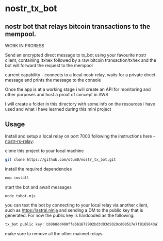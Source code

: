 # nostr_tx_bot

## nostr bot that relays bitcoin transactions to the mempool. 

WORK IN PRORESS 

Send an encrypted direct message to tx_bot using your favourite nostr client, containing !txhex followed by a raw bitcoin transaction/txhex and the bot will forward the request to the mempool

current capability - connects to a local nostr relay, waits for a private direct message and prints the message to the console 

Once the app is at a working stage i will create an API for monitoring and other purposes and host a proof of concept in AWS

I will create a folder in this directory with some info on the resources i have used and what i have learned during this mini project


## Usage

Install and setup a local relay on port 7000 following the instructions here - [nostr-rs-relay](https://github.com/scsibug/nostr-rs-relay#quick-start):


clone this project to your local machine

```sh
git clone https://github.com/stum0/nostr_tx_bot.git
```
install the required dependencies

```sh
nmp install
```

start the bot and await messages

```sh
node txbot.mjs
```

you can test the bot by connecting to your local relay via another client, such as https://astral.ninja and sending a DM to the public key that is generated. For now the public key is hardcoded as the following: 

```sh
tx_bot public key: bb9b8dd498ffe5b1672992bd3d03d5020cd08517e7f8165643a7d063abf5998e
```

make sure to remove all the other mainnet relays





